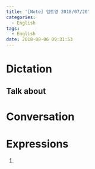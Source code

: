 ```yaml
---
title: '[Note] 입트영 2018/07/20'
categories:
  - English
tags:
  - English
date: 2018-08-06 09:31:53
---
```


# Dictation
## Talk about

# Conversation

# Expressions
1.